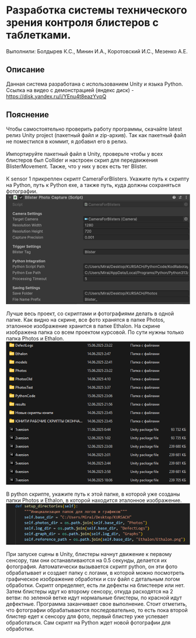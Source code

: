 # Разработка системы технического зрения контроля блистеров с таблетками.
Выполнили: Болдырев К.С., Минин И.А., Коротовский И.С., Мезенко А.Е.

## Описание
Данная система разработана с использованием Unity и языка Python. \
Ссылка на видео с демонстрацией (яндекс диск) - https://disk.yandex.ru/i/YEnu4t8eazYvpQ

## Пояснение
Чтобы самостоятельно проверить работу программы, скачайте latest релиз Unity project (пакетный файл и zip-архив). Так как пакетный файл не поместился в коммит, я добавил его в релиз. \
\
Импортируйте пакетный файл в Unity, проверьте чтобы у всех блистеров был Collider и настроен скрип для передвижения BlisterMovement. Также, что у них у всех есть тег Blister. \
\
К sensor 1 прикреплен скрипт CameraForBlisters. Укажите путь к скрипту на Python, путь к Python exe, а также путь, куда должны сохраняться фотографии. \
![image](https://github.com/KuraiMirai/Blister-CV/blob/main/Images/%D0%A1%D0%BD%D0%B8%D0%BC%D0%BE%D0%BA%20%D1%8D%D0%BA%D1%80%D0%B0%D0%BD%D0%B0%202025-06-16%20010316.png)

Лучше весь проект, со скриптами и фотографиями делать в одной папке. Как видно на скрине, все фото хранятся в папке Photos, эталонное изображение хранится в папке Ethalon. На скрине изображена папка со всем проектом курсовой. По сути нужны только папка Photos и Ethalon. \
![image](https://github.com/KuraiMirai/Blister-CV/blob/main/Images/%D0%A1%D0%BD%D0%B8%D0%BC%D0%BE%D0%BA%20%D1%8D%D0%BA%D1%80%D0%B0%D0%BD%D0%B0%202025-06-16%20010851.png)

В python скрипте, укажите путь к этой папке, в которой уже созданы папки Photos и Ethalon, в которой находится эталонное изображение. \
![image](https://github.com/KuraiMirai/Blister-CV/blob/main/Images/%D0%A1%D0%BD%D0%B8%D0%BC%D0%BE%D0%BA%20%D1%8D%D0%BA%D1%80%D0%B0%D0%BD%D0%B0%202025-06-16%20010623.png)

При запуске сцены в Unity, блистеры начнут движение к первому сенсору, там они останавливаются на 0.5 секунды, делается их фотография. Автоматически вызывается скрипт python, он эти фото обрабатывает и создает папку с логами, в которой можно посмотреть графическое изображение обработки и csv файл с детальным логом обработки. Скрипт определяет, есть ли дефекты на блистеере или нет. Затем блистеры идут ко второму сенсору, откуда расходятся на 2 ветви: по зеленой ветке идут нормальные блистеры, по красной идут дефектные. Программа заканчивает свое выполнение. Стоит отметить, что фотографии обрабатываются последовательно, то есть пока второй блистер едет к сенсору для фото, первый блистер уже успевает обработаться. Сам скрипт на Python ждет новой фотографии для обработки.
